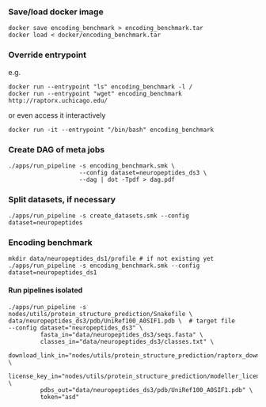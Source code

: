 ### Save/load docker image

```shell script
docker save encoding_benchmark > encoding_benchmark.tar
docker load < docker/encoding_benchmark.tar
```

### Override entrypoint
e.g.
```shell script
docker run --entrypoint "ls" encoding_benchmark -l /
docker run --entrypoint "wget" encoding_benchmark http://raptorx.uchicago.edu/
```
or even access it interactively
```shell script
docker run -it --entrypoint "/bin/bash" encoding_benchmark
```
### Create DAG of meta jobs

```shell script
./apps/run_pipeline -s encoding_benchmark.smk \ 
                    --config dataset=neuropeptides_ds3 \ 
                    --dag | dot -Tpdf > dag.pdf
```

### Split datasets, if necessary

```shell script
./apps/run_pipeline -s create_datasets.smk --config dataset=neuropeptides
```

### Encoding benchmark

```shell script
mkdir data/neuropeptides_ds1/profile # if not existing yet
./apps/run_pipeline -s encoding_benchmark.smk --config dataset=neuropeptides_ds1
```

#### Run pipelines isolated

```shell script
./apps/run_pipeline -s nodes/utils/protein_structure_prediction/Snakefile \
data/neuropeptides_ds3/pdb/UniRef100_A0SIF1.pdb \  # target file
--config dataset="neuropeptides_ds3" \
         fasta_in="data/neuropeptides_ds3/seqs.fasta" \    
         classes_in="data/neuropeptides_ds3/classes.txt" \    
         download_link_in="nodes/utils/protein_structure_prediction/raptorx_download_link.txt" \
         license_key_in="nodes/utils/protein_structure_prediction/modeller_license_key.txt" \ 
         pdbs_out="data/neuropeptides_ds3/pdb/UniRef100_A0SIF1.pdb" \
         token="asd"
```